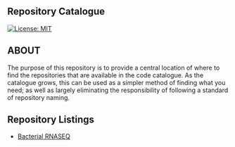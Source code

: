 ## Repository Catalogue

[![License: MIT](https://img.shields.io/badge/License-MIT-yellow.svg)](https://opensource.org/licenses/MIT)

## ABOUT

The purpose of this repository is to provide a central location of where to find the repositories that are available in the code catalogue. As the catalogue grows, this can be used as a simpler method of finding what you need; as well as largely eliminating the responsibility of following a standard of repository naming.

## Repository Listings
- [Bacterial RNASEQ](https://github.com/AAFC-Bioinformatics/bacterial_rnaseq)
